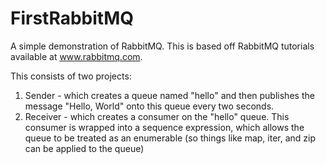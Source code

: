 FirstRabbitMQ
=============

A simple demonstration of RabbitMQ.  This is based off RabbitMQ tutorials available at www.rabbitmq.com.


This consists of two projects:

1.  Sender - which creates a queue named "hello" and then publishes the message "Hello, World" onto this queue every two seconds.
1.  Receiver - which creates a consumer on the "hello" queue.  This consumer is wrapped into a sequence expression, which allows the queue to be treated as an enumerable (so things like map, iter, and zip can be applied to the queue)

